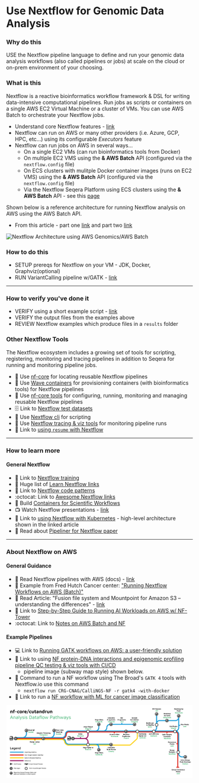 # Use Nextflow for Genomic Data Analysis

### Why do this
 USE the Nextflow pipeline language to define and run your genomic data analysis workflows (also called pipelines or jobs) at scale on the cloud or on-prem environment of your choosing.

### What is this
Nextflow is a reactive bioinformatics workflow framework & DSL for writing data-intensive computational pipelines.  Run jobs as scripts or containers on a single AWS EC2 Virtual Machine or a cluster of VMs. You can use AWS Batch to orchestrate your Nextflow jobs.
 - Understand core Nextflow features - [link](https://www.nextflow.io/index.html#Features)
 - Nextflow can run on AWS or many other providers (i.e. Azure, GCP, HPC, etc...) using its configurable *Executors* feature
 - Nextflow can run jobs on AWS in several ways...
   - On a single EC2 VMs (can run bioinformatics tools from Docker)
   - On multiple EC2 VMS using the **& AWS Batch** API (configured via the `nextflow.config` file)
   - On ECS clusters with mulitple Docker container images (runs on EC2 VMS) using the **& AWS Batch** API (configured via the `nextflow.config` file)
   - Via the Nextflow Seqera Platform using ECS clusters using the **& AWS Batch** API - see this [page](https://github.com/lynnlangit/aws-for-bioinformatics/blob/main/3_VMs_%26_Batch/3a_Use_Seqera_for_Nextflow.md)

Shown below is a reference architecture for running Nextflow analysis on AWS using the AWS Batch API.  
- From this article - part one [link](https://seqera.io/blog/nextflow-and-aws-batch-inside-the-integration-part-1-of-3/) and part two [link](https://seqera.io/blog/nextflow-and-aws-batch-inside-the-integration-part-2-of-3)

![Nextflow Architecture using AWS Genomics/AWS Batch](https://seqera.io/static/e732bd2954e8b788415d353acbf60614/42cbc/blog-nextflow-and-aws-batch-inside-the-integration-part-1-of-3-1.png)

### How to do this
 - SETUP prereqs for Nextflow on your VM - JDK, Docker, Graphviz(optional)
 - RUN VariantCalling pipeline w/GATK - [link](https://github.com/CRG-CNAG/CalliNGS-NF/)

---

### How to verify you've done it
 - VERIFY using a short example script - [link](https://gist.github.com/lynnlangit/c1ed2a3535b3ae6711dd14687d5174c3)
 - VERIFY the output files from the examples above
 - REVIEW Nextflow examples which produce files in a `results` folder

### Other Nextflow Tools 
The Nextflow ecosystem includes a growing set of tools for scripting, registering, monitoring and tracing pipelines in addition to Seqera for running and monitoring pipeline jobs.
 - 📘 Use [nf-core](https://nf-co.re/) for locating reusable Nextflow pipelines
 - 📘 Use [Wave containers](https://www.nextflow.io/docs/latest/wave.html) for provisioning containers (with bioinformatics tools) for Nextflow pipelines
 - 📘 Use [nf-core tools](https://nf-co.re/tools) for configuring, running, monitoring and managing reusable Nextflow pipelines
 - 🗄️ Link to [Nextflow test datasets](https://github.com/nf-core/test-datasets)
 - 📘 Use [Nextflow cli](https://www.nextflow.io/docs/edge/cli.html) for scripting 
 - 📘 Use [Nextflow tracing & viz tools](https://www.nextflow.io/docs/latest/tracing.html) for monitoring pipeline runs
 - 📘 Link to [using `resume` with Nextflow](https://www.nextflow.io/blog/2019/demystifying-nextflow-resume.html)
 
---
 
### How to learn more

#### General Nextflow
 - 📘 Link to [Nextflow training](https://training.nextflow.io/)
 - 📘 Huge list of [Learn Nextflow links](https://www.nextflow.io/blog/2022/learn-nextflow-in-2022.html)
 - 📘 Link to [Nextflow code patterns](http://nextflow-io.github.io/patterns/index.html)
 - :octocat: Link to [Awesome Nextflow links](https://github.com/nextflow-io/awesome-nextflow)
 - 📘 Build [Containers for Scientific Workflows](https://seqera.io/blog/building-containers-for-scientific-workflows/)
 - 📺 Watch Nextflow presentations - [link](https://www.nextflow.io/presentations.html)
 - 📘 Link to [using Nextflow with Kubernetes](https://www.nextflow.io/docs/edge/kubernetes.html) - high-level architecture shown in the linked article
 - 📘 Read about [Pipeliner for Nextflow paper](https://www.biorxiv.org/content/biorxiv/early/2018/11/23/476515.full.pdf)

 
---

### About Nextflow on AWS

#### General Guidance
 - 📘 Read Nextflow pipelines with AWS (docs) - [link](https://www.nextflow.io/docs/latest/awscloud.html)
 - 📘 Example from Fred Hutch Cancer center: ["Running Nextflow Workflows on AWS (Batch)"](https://sciwiki.fredhutch.org/datademos/on_aws/)
 - 📘 Read Article: "Fusion file system and Mountpoint for Amazon S3 – understanding the differences" - [link](https://seqera.io/blog/mountpoint-for-amazon-s3-vs-fusion-file-system/)
 - 📘 Link to [Step-by-Step Guide to Running AI Workloads on AWS w/ NF-Tower](https://seqera.io/blog/running-ai-workloads-in-the-cloud-with-nextflow-tower-a-step-by-step-guide/)
 - :octocat: Link to [Notes on AWS Batch and NF](https://github.com/stevekm/nextflow-demos/tree/master/aws-batch)
   
 #### Example Pipelines 
 - 💻 Link to [Running GATK workflows on AWS: a user-friendly solution](https://aws.amazon.com/blogs/industries/running-gatk-workflows-on-aws-a-user-friendly-solution)
 - 📘 Link to using [NF protein-DNA interactions and epigenomic profiling pipeline QC testing & viz tools with CI/CD](https://nf-co.re/cutandrun)
    - pipeline image (subway map style) shown below.
 - 🏃 Command to run a NF workflow using The Broad's `GATK 4` tools with Nextflow.io use this command 
    - `nextflow run CRG-CNAG/CalliNGS-NF -r gatk4 -with-docker`
 - 📘 Link to run a [NF workflow with ML for cancer image classification](https://aws.amazon.com/blogs/hpc/leveraging-seqera-platform-on-aws-batch-for-machine-learning-workflows-part-1-of-2/)

<img src="https://github.com/lynnlangit/aws-for-bioinformatics/blob/main/3_VMs_%26_Batch/images/cutandrun-flow-diagram-v1-0_2.png" width=1000>







  

